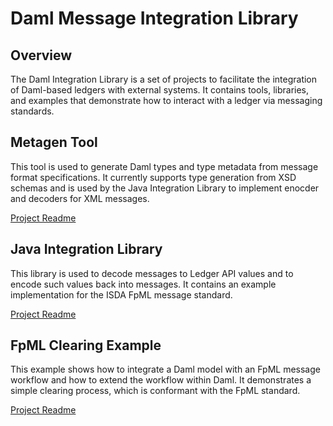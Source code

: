 # Daml Message Integration Library

## Overview

The Daml Integration Library is a set of projects to facilitate the integration of Daml-based ledgers with external systems. It contains tools, libraries, and examples that demonstrate how to interact with a ledger via messaging standards.

## Metagen Tool
This tool is used to generate Daml types and type metadata from message format specifications. It currently supports type generation from XSD schemas and is used by the Java Integration Library to implement enocder and decoders for XML messages.

[Project Readme](tool-metagen/README.md)

## Java Integration Library
This library is used to decode messages to Ledger API values and to encode such values back into messages. It contains an example implementation for the ISDA FpML message standard.

[Project Readme](lib-integration-java/README.md)

## FpML Clearing Example
This example shows how to integrate a Daml model with an FpML message workflow and how to extend the workflow within Daml. It demonstrates a simple clearing process, which is conformant with the FpML standard.

[Project Readme](example-fpml-clearing-java/README.md)
